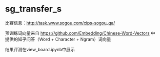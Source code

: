 # sg_transfer_s
比赛信息：http://task.www.sogou.com/cips-sogou_qa/

预训练词向量来自 https://github.com/Embedding/Chinese-Word-Vectors 中提供的知乎问答（Word + Character + Ngram）词向量

结果评测在view_board.ipynb中展示

